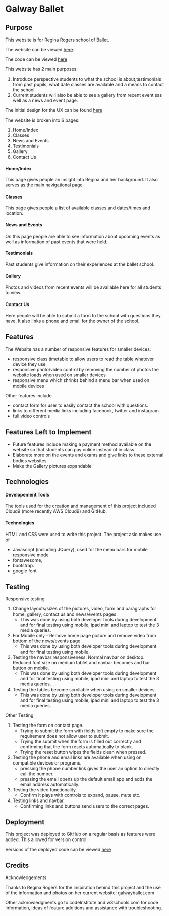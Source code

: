 # Galway Ballet

## Purpose
This website is for Regina Rogers school of Ballet. 

The website can be viewed [here](https://davidtmiller2010.github.io/galwayballet/index.html).

The code can be viewed [here](https://github.com/davidtmiller2010/galwayballet)


This website has 2 main purposes:
1. Introduce perspective students to what the school is about,testimonials from past pupils, what date classes are available and a means to contact the school.
2. Current students will also be able to see a gallery from recent event sas well as a news and event page.

The initial design for the UX can be found [here](https://github.com/davidtmiller2010/galwayballet/blob/master/User%20centric%20milestone%20project%20wireframes%20(1).pdf) 

The website is broken into 6 pages:
1. Home/Index
2. Classes
3. News and Events
4. Testimonials
5. Gallery
6. Contact Us

#### Home/Index
This page gives people an insight into Regina and her background. It also serves as the main navigational page

#### Classes
This page gives people a list of available classes and dates/times and location.

#### News and Events
On this page people are able to see information about upcoming events as well as information of past events that were held.

#### Testimonials
Past students give information on their experiences at the ballet school.

#### Gallery
Photos and videos from recent events will be available here for all students to view.

#### Contact Us
Here people will be able to submit a form to the school with questions they have. It also links a phone and email for the owner of the school.


## Features

The Website has a number of responsive features for smaller devices:
- responsive class timetable to allow users to read the table whatever device they use,
- responsive photo/video control by removing the number of photos the website loads when used on smaller devices
- responsive menu which shrinks behind a menu bar when used on mobile devices

Other features include
- contact form for user to easily contact the school with questions.
- links to different media links including facebook, twitter and instagram.
- full video controls

## Features Left to Implement
- Future features include making a payment method available on the website so that students can pay online instead of in class.
- Elaborate more on the events and exams and give links to these external bodies websites.
- Make the Gallery pictures expandable

## Technologies 

#### Developement Tools
The tools used for the creation and management of this project included Cloud9 (more recently AWS Cloud9) and GitHub.

#### Technologies
HTML and CSS were used to write this project. The project aslo makes use of 
- Javascript (including JQuery), used for the menu bars for mobile responsive mode
- fontawesome, 
- bootstrap.
- google font


## Testing

Responsive testing

1. Change layouts/sizes of the pictures, video, form and paragraphs for home, gallery, contact us and news/events pages. 
    -  This was done by using both developer tools during development and for final testing using mobile, ipad mini and laptop to test the 3 media queries.
2. For Mobile only - Remove home page picture and remove video from bottom of the news/events page
    -  This was done by using both developer tools during development and for final testing using mobile.
3. Testing the navbar responsiveness. Normal navbar on desktop. Reduced font size on medium tablet and navbar becomes and bar button on mobile.
    -  This was done by using both developer tools during development and for final testing using mobile, ipad mini and laptop to test the 3 media queries.
5. Testing the tables become scrollable when using on smaller devices. 
    -  This was done by using both developer tools during development and for final testing using mobile, ipad mini and laptop to test the 3 media queries.


Other Testing
1. Testing the form on contact page. 
    - Trying to submit the form with fields left empty to make sure the requirement does not allow user to submit.
    - Trying the submit when the form is filled out correctly and confirming that the form resets automatically to blank.
    - Trying the reset button wipes the fields clean when pressed.
2. Testing the phone and email links are available when using on compatible devices or programs.
    - pressing the phone number link gives the user an option to directly call the number.
    - pressing the email opens up the default email app and adds the email address automatically.
3. Testing the video functionality.
    - Confirm it plays with controls to expand, pause, mute etc.
4. Testing links and navbar.
    - Confirming links and buttons send users to the correct pages.


## Deployment
This project was deployed to GitHub on a regular basis as features were added. This allowed for version control.

Versions of the deployed code can be viewed [here](https://github.com/davidtmiller2010/galwayballet)


## Credits
Acknowledgements

Thanks to Regina Rogers for the inspiration behind this project and the use of the information and photos on her current website: galwayballet.com

Other acknowledgments go to codeInstitute and w3schools.com for code information, ideas of feature additions and assistance with troubleshooting.
